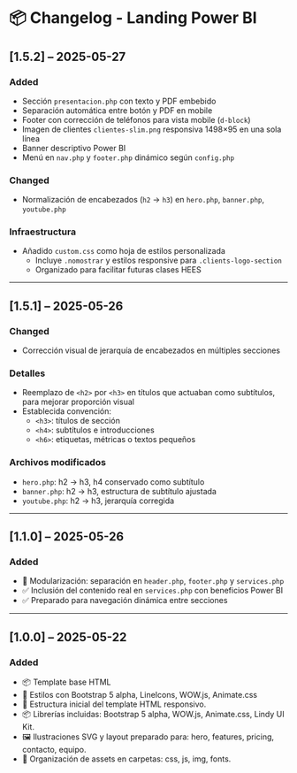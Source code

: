 # 📦 Changelog - Landing Power BI

## [1.5.2] – 2025-05-27
### Added
- Sección `presentacion.php` con texto y PDF embebido
- Separación automática entre botón y PDF en mobile
- Footer con corrección de teléfonos para vista mobile (`d-block`)
- Imagen de clientes `clientes-slim.png` responsiva 1498×95 en una sola línea
- Banner descriptivo Power BI
- Menú en `nav.php` y `footer.php` dinámico según `config.php`

### Changed
- Normalización de encabezados (`h2` → `h3`) en `hero.php`, `banner.php`, `youtube.php`


### Infraestructura
- Añadido `custom.css` como hoja de estilos personalizada
  - Incluye `.nomostrar` y estilos responsive para `.clients-logo-section`
  - Organizado para facilitar futuras clases HEES

---

## [1.5.1] – 2025-05-26
### Changed
- Corrección visual de jerarquía de encabezados en múltiples secciones

### Detalles
- Reemplazo de `<h2>` por `<h3>` en títulos que actuaban como subtítulos, para mejorar proporción visual
- Establecida convención:
  - `<h3>`: títulos de sección
  - `<h4>`: subtítulos e introducciones
  - `<h6>`: etiquetas, métricas o textos pequeños

### Archivos modificados
- `hero.php`: h2 → h3, h4 conservado como subtítulo
- `banner.php`: h2 → h3, estructura de subtítulo ajustada
- `youtube.php`: h2 → h3, jerarquía corregida

---

## [1.1.0] – 2025-05-26
### Added
- 🧩 Modularización: separación en `header.php`, `footer.php` y `services.php`
- ✅ Inclusión del contenido real en `services.php` con beneficios Power BI
- ✅ Preparado para navegación dinámica entre secciones

---

## [1.0.0] – 2025-05-22
### Added
- 📦 Template base HTML
- 🎨 Estilos con Bootstrap 5 alpha, LineIcons, WOW.js, Animate.css
- 🎯 Estructura inicial del template HTML responsivo.
- 📦 Librerías incluidas: Bootstrap 5 alpha, WOW.js, Animate.css, Lindy UI Kit.
- 🖼️ Ilustraciones SVG y layout preparado para: hero, features, pricing, contacto, equipo.
- 📁 Organización de assets en carpetas: css, js, img, fonts.

